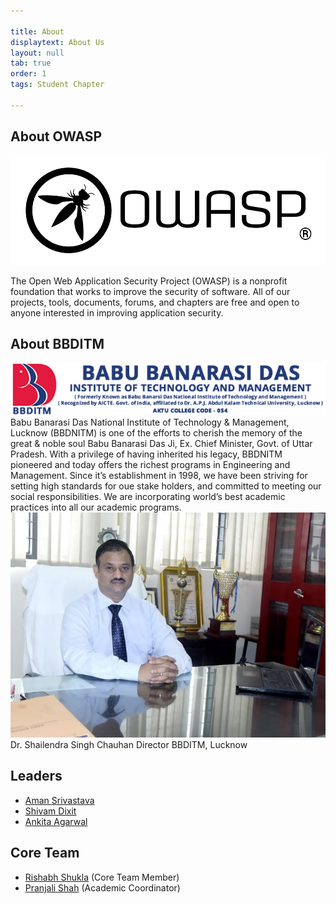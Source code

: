 ```yaml
---

title: About
displaytext: About Us
layout: null
tab: true
order: 1
tags: Student Chapter

---
```


## About OWASP
<img src="assets/images/logo1.png"/>

The Open Web Application Security Project (OWASP) is a nonprofit foundation that works to improve the security of software. All of our projects, tools, documents, forums, and chapters are free and open to anyone interested in improving application security.

## About BBDITM
<img src="assets/images/bbditm-logo.png"/>
Babu Banarasi Das National Institute of Technology & Management, Lucknow (BBDNITM) is one of the efforts to cherish the memory of the great & noble soul Babu Banarasi Das Ji, Ex. Chief Minister, Govt. of Uttar Pradesh.
With a privilege of having inherited his legacy, BBDNITM pioneered and today offers the richest programs in Engineering and Management. Since it’s establishment in 1998, we have been striving for setting high standards for oue stake holders, and committed to meeting our social responsibilities. We are incorporating world’s best academic practices into all our academic programs.

<img src="assets/images/director.png"/>
Dr. Shailendra Singh Chauhan
Director
BBDITM, Lucknow

## Leaders
* [Aman Srivastava](https://www.linkedin.com/in/a-manonearth/)
* [Shivam Dixit]()
* [Ankita Agarwal](https://www.linkedin.com/in/ankita-agarwal-0a2a561a5)


## Core Team
* [Rishabh Shukla](https://www.linkedin.com/in/0xrishabh/) (Core Team Member)
* [Pranjali Shah](https://www.linkedin.com/in/pranjali-shah-7409351bb/) (Academic Coordinator)
